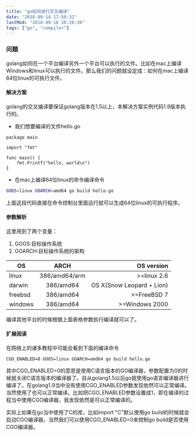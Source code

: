 ```yaml
---
title: "go如何进行交叉编译"
date: "2018-09-14 17:50:32"
lastMod: "2018-09-16 10:20:36"
tags: ["go", "compiler"]
---
```


### 问题
golang如何在一个平台编译另外一个平台可以执行的文件。比如在mac上编译Windows和linux可以执行的文件。那么我们的问题就设定成：如何在mac上编译64位linux的可执行文件。

#### 解决方案
golang的交叉编译要保证golang版本在1.5以上，本解决方案实例代码1.9版本执行的。

- 我们想要编译的文件hello.go

```golang
package main

import "fmt"

func main() {
    fmt.Printf("hello, world\n")
}
```

- 在mac上编译64位linux的命令编译命令

```bash
GOOS=linux GOARCH=amd64 go build hello.go
```

上面这段代码直接在命令控制台里面运行就可以生成64位linux的可执行程序。

#### 参数解析
这里用到了两个变量：
1. GOOS:目标操作系统
2. GOARCH:目标操作系统的架构

| OS      |     ARCH      |                OS version |
| ------- | :-----------: | ------------------------: |
| linux   | 386/amd64/arm |               >=linux 2.6 |
| darwin  |   386/amd64   | OS X(Snow Leopard + Lion) |
| freebsd |   386/amd64   |               >=FreeBSD 7 |
| windows |   386/amd64   |            >=Windows 2000 |

编译其他平台的时候根据上面表格参数执行编译就可以了。

#### 扩展阅读
在网络上的诸多教程中可能会看到下面的编译命令

```shell
CGO_ENABLED=0 GOOS=linux GOARCH=amd64 go build hello.go
```

其中CGO_ENABLED=0的意思是使用C语言版本的GO编译器，参数配置为0的时候就关闭C语言版本的编译器了。自从golang1.5以后go就使用go语言编译器进行编译了。在golang1.9当中没有使用CGO_ENABLED参数发现依然可以正常编译。当然使用了也可以正常编译。比如把CGO_ENABLED参数设置成1，即在编译的过程当中使用CGO编译器，我发现依然是可以正常编译的。

实际上如果在go当中使用了C的库，比如import "C"默认使用go build的时候就会启动CGO编译器，当然我们可以使用CGO_ENABLED=0来控制go build是否使用CGO编译器。
